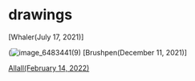 # drawings
[Whaler(July 17, 2021)]

(![image_6483441(9)](https://user-images.githubusercontent.com/102587784/160901343-8be99370-3edd-4535-8aa3-64052bdbdd8c.JPG)
[Brushpen(December 11, 2021)]

[Allall(February 14, 2022)](https://github.com/beavisulochka/beavisulochka.github.io/issues/2#issue-1186802614)

